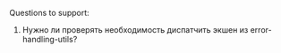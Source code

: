Questions to support: 
1) Нужно ли проверять необходимость диспатчить экшен из error-handling-utils?